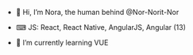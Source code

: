 - 👋 Hi, I’m Nora, the human behind @Nor-Norit-Nor

- ⌨ JS: React, React Native, AngularJS, Angular (13)

- 🌱 I’m currently learning VUE



<!---
Nor-Norit-Nor/Nor-Norit-Nor is a ✨ special ✨ repository because its `README.md` (this file) appears on your GitHub profile.
You can click the Preview link to take a look at your changes.
--->
